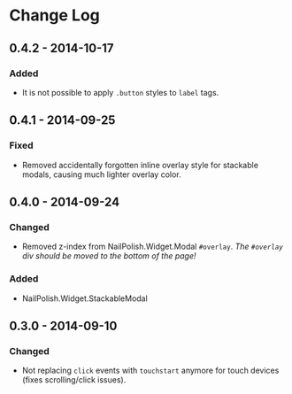 Change Log
==========

## 0.4.2 - 2014-10-17

### Added
- It is not possible to apply `.button` styles to `label` tags.

## 0.4.1 - 2014-09-25

### Fixed
- Removed accidentally forgotten inline overlay style for stackable modals, causing much lighter overlay color.

## 0.4.0 - 2014-09-24

### Changed
- Removed z-index from NailPolish.Widget.Modal `#overlay`. *The `#overlay` div should be moved to the bottom of the page!*

### Added
- NailPolish.Widget.StackableModal

## 0.3.0 - 2014-09-10

### Changed
- Not replacing `click` events with `touchstart` anymore for touch devices (fixes scrolling/click issues).
